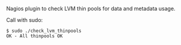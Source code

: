 Nagios plugin to check LVM thin pools for data and metadata usage.

Call with sudo:

  ~~~
  $ sudo ./check_lvm_thinpools
  OK - All thinpools OK
  ~~~

